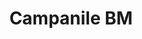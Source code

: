 ---
layout: campanile-bm
title:  "Campanile BM"
dir: ../foto/Restauro e consolidamento/Campanile BM
preview: 1.jpg
content-url: campanile-bm
works: "lavori-bm"
---